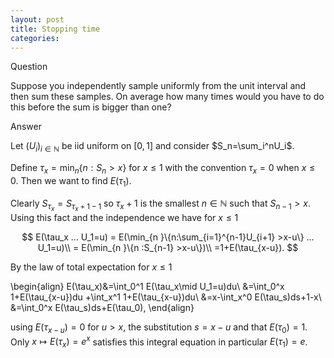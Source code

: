 ```yaml
---
layout: post
title: Stopping time
categories:
---
```


Question

Suppose you   independently  sample uniformly from the unit interval and then sum these samples. On average how many times would you have to do this before the sum is  bigger than one?


Answer

Let $(U_i)_{i\in \mathbb{N}}$ be iid uniform on $[0,1 ]$ and consider $S_n=\sum_i^nU_i$.


Define $\tau_x=\min_n\{n :S_n>x\}$ for $x\leq 1$ with the convention $\tau_x=0$ when $x\leq0$. Then we want to find $E(\tau_1)$.  


Clearly $S_{\tau_x}=S_{\tau_x+1 -1}$ so  $\tau_x+1$ is the smallest $n\in \mathbb{N}$ such that $S_{n-1}>x$. Using this fact and the independence we have   for $x\leq1$

$$
  E(\tau_x ... U_1=u)
  =  E(\min_{n }\{n:\sum_{i=1}^{n-1}U_{i+1} >x-u\} ... U_1=u)\\
  =   E(\min_{n }\{n  :S_{n-1} >x-u\})\\
   =1+E(\tau_{x-u}).
$$

By the law of total expectation for $x\leq1$

\begin{align}  E(\tau_x)&=\int_0^1 E(\tau_x\mid U_1=u)du\\
  &=\int_0^x 1+E(\tau_{x-u})du  +\int_x^1 1+E(\tau_{x-u})du\\
  &=x-\int_x^0 E(\tau_s)ds+1-x\\
  &=\int_0^x E(\tau_s)ds+E(\tau_0),
\end{align}

using $E(\tau_{x-u})=0$ for $u>x$, the substitution $s=x-u$ and that $E(\tau_0)=1$. Only $x \mapsto E(\tau_x)=e^{x}$ satisfies this integral equation in particular $E(\tau_1)=e$.
